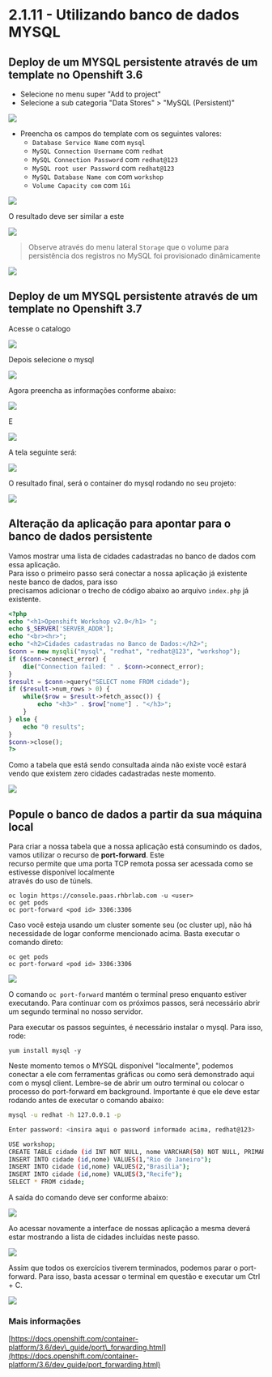 # 2.1.11 - Utilizando banco de dados MYSQL

## Deploy de um MYSQL persistente através de um template no Openshift 3.6

* Selecione no menu super "Add to project"
* Selecione a sub categoria "Data Stores" &gt; "MySQL \(Persistent\)"

![](../../extras/selection_165.png)

* Preencha os campos do template com os seguintes valores:
  * `Database Service Name` com     `mysql`
  * `MySQL Connection Username` com `redhat`
  * `MySQL Connection Password` com `redhat@123`
  * `MySQL root user Password` com  `redhat@123`
  * `MySQL Database Name com` com   `workshop`
  * `Volume Capacity com` com       `1Gi`

![](../../extras/selection_166.png)

O resultado deve ser similar a este

![](https://storage.googleapis.com/workshop-openshift/mysql-persistent.png)

> Observe através do menu lateral `Storage` que o volume para persistência dos registros no MySQL foi provisionado dinâmicamente

![](https://storage.googleapis.com/workshop-openshift/mysql-storage.png)

## Deploy de um MYSQL persistente através de um template no Openshift 3.7

Acesse o catalogo

![](../../extras/selection_270.png)

Depois selecione o mysql

![](../../extras/selection_271.png)

Agora preencha as informações conforme abaixo:

![](../../extras/selection_272.png)

E

![](../../extras/selection_274.png)

A tela seguinte será:

![](../../extras/selection_275.png)

O resultado final, será o container do mysql rodando no seu projeto:

![](../../extras/selection_276.png)

## Alteração da aplicação para apontar para o banco de dados persistente

Vamos mostrar uma lista de cidades cadastradas no banco de dados com essa aplicação.  
Para isso o primeiro passo será conectar a nossa aplicação já existente neste banco de dados, para isso  
precisamos adicionar o trecho de código abaixo ao arquivo `index.php` já existente.

```php
<?php
echo "<h1>Openshift Workshop v2.0</h1> ";
echo $_SERVER['SERVER_ADDR'];
echo "<br><hr>";
echo "<h2>Cidades cadastradas no Banco de Dados:</h2>";
$conn = new mysqli("mysql", "redhat", "redhat@123", "workshop");
if ($conn->connect_error) {
    die("Connection failed: " . $conn->connect_error);
}
$result = $conn->query("SELECT nome FROM cidade");
if ($result->num_rows > 0) {
    while($row = $result->fetch_assoc()) {
        echo "<h3>" . $row["nome"] . "</h3>";
    }
} else {
    echo "0 results";
}
$conn->close();
?>
```

Como a tabela que está sendo consultada ainda não existe você estará vendo que existem zero cidades cadastradas neste momento.

![](../../extras/selection_277.png)

## Popule o banco de dados a partir da sua máquina local

Para criar a nossa tabela que a nossa aplicação está consumindo os dados, vamos utilizar o recurso de **port-forward**. Este  
recurso permite que uma porta TCP remota possa ser acessada como se estivesse disponível localmente  
através do uso de túnels.

```text
oc login https://console.paas.rhbrlab.com -u <user>
oc get pods 
oc port-forward <pod id> 3306:3306
```

Caso você esteja usando um cluster somente seu \(oc cluster up\), não há necessidade de logar conforme mencionado acima. Basta executar o comando direto:

```text
oc get pods 
oc port-forward <pod id> 3306:3306
```

![](../../extras/selection_279.png)

O comando `oc port-forward` mantém o terminal preso enquanto estiver executando. Para continuar com os próximos passos, será necessário abrir um segundo terminal no nosso servidor.

Para executar os passos seguintes, é necessário instalar o mysql. Para isso, rode:

```text
yum install mysql -y
```

Neste momento temos o MYSQL disponível "localmente", podemos conectar a ele com ferramentas gráficas ou como será demonstrado aqui com o mysql client. Lembre-se de abrir um outro terminal ou colocar o processo do port-forward em background. Importante é que ele deve estar rodando antes de executar o comando abaixo:

```bash
mysql -u redhat -h 127.0.0.1 -p

Enter password: <insira aqui o password informado acima, redhat@123>

USE workshop;
CREATE TABLE cidade (id INT NOT NULL, nome VARCHAR(50) NOT NULL, PRIMARY KEY (id));
INSERT INTO cidade (id,nome) VALUES(1,"Rio de Janeiro");
INSERT INTO cidade (id,nome) VALUES(2,"Brasilia");
INSERT INTO cidade (id,nome) VALUES(3,"Recife");
SELECT * FROM cidade;
```

A saída do comando deve ser conforme abaixo:

![](../../extras/selection_280.png)

Ao acessar novamente a interface de nossas aplicação a mesma deverá estar mostrando a lista de cidades incluídas neste passo.

![](../../extras/selection_281.png)

Assim que todos os exercícios tiverem terminados, podemos parar o port-forward. Para isso, basta acessar o terminal em questão e executar um Ctrl + C.

![](../../extras/selection_164.png)

### Mais informações

[https://docs.openshift.com/container-platform/3.6/dev\_guide/port\_forwarding.html](https://docs.openshift.com/container-platform/3.6/dev_guide/port_forwarding.html)

